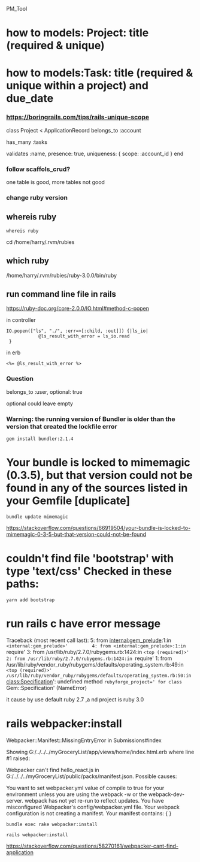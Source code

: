 PM_Tool

# how to models: Project: title (required & unique)
# how to models:Task: title (required & unique within a project) and due_date

### https://boringrails.com/tips/rails-unique-scope

class Project < ApplicationRecord
  belongs_to :account

  has_many :tasks

  validates :name, presence: true, uniqueness: { scope: :account_id }
end


###  follow scaffols_crud?
one table is good, more tables not good



### change ruby version 

## whereis ruby
```
whereis ruby
```
cd /home/harry/.rvm/rubies

## which ruby
/home/harry/.rvm/rubies/ruby-3.0.0/bin/ruby



## run command line file in rails
https://ruby-doc.org/core-2.0.0/IO.html#method-c-popen

in controller
```
IO.popen(["ls", "./", :err=>[:child, :out]]) {|ls_io|
            @ls_result_with_error = ls_io.read 
 }
 ```

 in erb 
``` 
<%= @ls_result_with_error %> 
```


### Question 
 belongs_to :user, optional: true  

 optional could leave empty


 ### Warning: the running version of Bundler is older than the version that created the lockfile error

 ```
 gem install bundler:2.1.4
```

# Your bundle is locked to mimemagic (0.3.5), but that version could not be found in any of the sources listed in your Gemfile [duplicate]
```
bundle update mimemagic
```
https://stackoverflow.com/questions/66919504/your-bundle-is-locked-to-mimemagic-0-3-5-but-that-version-could-not-be-found


# couldn't find file 'bootstrap' with type 'text/css' Checked in these paths: 

```
yarn add bootstrap
```


# run rails c have error message
Traceback (most recent call last):         5: from <internal:gem_prelude>:1:in `<internal:gem_prelude>'         4: from <internal:gem_prelude>:1:in `require'         3: from /usr/lib/ruby/2.7.0/rubygems.rb:1424:in `<top (required)>'         2: from /usr/lib/ruby/2.7.0/rubygems.rb:1424:in `require'         1: from /usr/lib/ruby/vendor_ruby/rubygems/defaults/operating_system.rb:49:in `<top (required)>' /usr/lib/ruby/vendor_ruby/rubygems/defaults/operating_system.rb:50:in `<class:Specification>': undefined method `rubyforge_project=' for class `Gem::Specification' (NameError)

it cause by use default ruby 2.7 ,a nd project is ruby 3.0


# rails webpacker:install
Webpacker::Manifest::MissingEntryError in Submissions#index
 
Showing G:/../../../myGroceryList/app/views/home/index.html.erb where line #1 raised:

Webpacker can't find hello_react.js in G:/../../../myGroceryList/public/packs/manifest.json. Possible causes:

You want to set webpacker.yml value of compile to true for your environment
unless you are using the webpack -w or the webpack-dev-server.
webpack has not yet re-run to reflect updates.
You have misconfigured Webpacker's config/webpacker.yml file.
Your webpack configuration is not creating a manifest.
Your manifest contains:
{
}

```
bundle exec rake webpacker:install
```


```
rails webpacker:install
```
https://stackoverflow.com/questions/58270161/webpacker-cant-find-application
